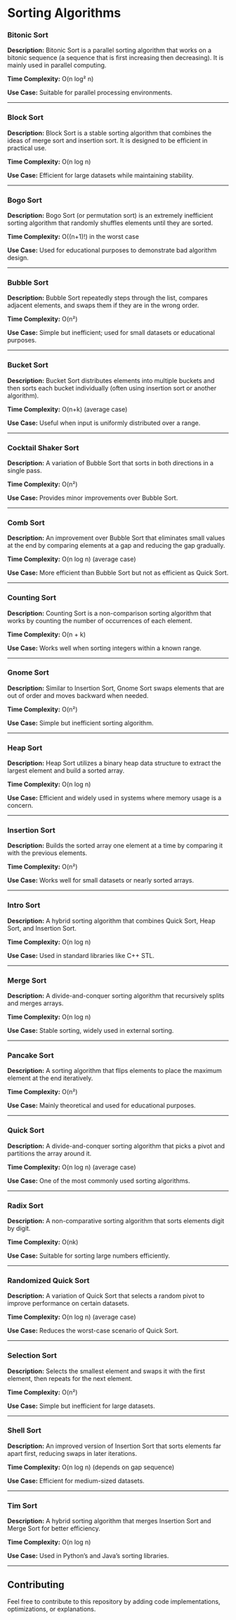 # Sorting Algorithms

### Bitonic Sort
**Description:** Bitonic Sort is a parallel sorting algorithm that works on a bitonic sequence (a sequence that is first increasing then decreasing). It is mainly used in parallel computing.

**Time Complexity:** O(n log² n)

**Use Case:** Suitable for parallel processing environments.

---

### Block Sort
**Description:** Block Sort is a stable sorting algorithm that combines the ideas of merge sort and insertion sort. It is designed to be efficient in practical use.

**Time Complexity:** O(n log n)

**Use Case:** Efficient for large datasets while maintaining stability.

---

### Bogo Sort
**Description:** Bogo Sort (or permutation sort) is an extremely inefficient sorting algorithm that randomly shuffles elements until they are sorted.

**Time Complexity:** O((n+1)!) in the worst case

**Use Case:** Used for educational purposes to demonstrate bad algorithm design.

---

### Bubble Sort
**Description:** Bubble Sort repeatedly steps through the list, compares adjacent elements, and swaps them if they are in the wrong order.

**Time Complexity:** O(n²)

**Use Case:** Simple but inefficient; used for small datasets or educational purposes.

---

### Bucket Sort
**Description:** Bucket Sort distributes elements into multiple buckets and then sorts each bucket individually (often using insertion sort or another algorithm).

**Time Complexity:** O(n+k) (average case)

**Use Case:** Useful when input is uniformly distributed over a range.

---

### Cocktail Shaker Sort
**Description:** A variation of Bubble Sort that sorts in both directions in a single pass.

**Time Complexity:** O(n²)

**Use Case:** Provides minor improvements over Bubble Sort.

---

### Comb Sort
**Description:** An improvement over Bubble Sort that eliminates small values at the end by comparing elements at a gap and reducing the gap gradually.

**Time Complexity:** O(n log n) (average case)

**Use Case:** More efficient than Bubble Sort but not as efficient as Quick Sort.

---

### Counting Sort
**Description:** Counting Sort is a non-comparison sorting algorithm that works by counting the number of occurrences of each element.

**Time Complexity:** O(n + k)

**Use Case:** Works well when sorting integers within a known range.

---

### Gnome Sort
**Description:** Similar to Insertion Sort, Gnome Sort swaps elements that are out of order and moves backward when needed.

**Time Complexity:** O(n²)

**Use Case:** Simple but inefficient sorting algorithm.

---

### Heap Sort
**Description:** Heap Sort utilizes a binary heap data structure to extract the largest element and build a sorted array.

**Time Complexity:** O(n log n)

**Use Case:** Efficient and widely used in systems where memory usage is a concern.

---

### Insertion Sort
**Description:** Builds the sorted array one element at a time by comparing it with the previous elements.

**Time Complexity:** O(n²)

**Use Case:** Works well for small datasets or nearly sorted arrays.

---

### Intro Sort
**Description:** A hybrid sorting algorithm that combines Quick Sort, Heap Sort, and Insertion Sort.

**Time Complexity:** O(n log n)

**Use Case:** Used in standard libraries like C++ STL.

---

### Merge Sort
**Description:** A divide-and-conquer sorting algorithm that recursively splits and merges arrays.

**Time Complexity:** O(n log n)

**Use Case:** Stable sorting, widely used in external sorting.

---

### Pancake Sort
**Description:** A sorting algorithm that flips elements to place the maximum element at the end iteratively.

**Time Complexity:** O(n²)

**Use Case:** Mainly theoretical and used for educational purposes.

---

### Quick Sort
**Description:** A divide-and-conquer sorting algorithm that picks a pivot and partitions the array around it.

**Time Complexity:** O(n log n) (average case)

**Use Case:** One of the most commonly used sorting algorithms.

---

### Radix Sort
**Description:** A non-comparative sorting algorithm that sorts elements digit by digit.

**Time Complexity:** O(nk)

**Use Case:** Suitable for sorting large numbers efficiently.

---

### Randomized Quick Sort
**Description:** A variation of Quick Sort that selects a random pivot to improve performance on certain datasets.

**Time Complexity:** O(n log n) (average case)

**Use Case:** Reduces the worst-case scenario of Quick Sort.

---

### Selection Sort
**Description:** Selects the smallest element and swaps it with the first element, then repeats for the next element.

**Time Complexity:** O(n²)

**Use Case:** Simple but inefficient for large datasets.

---

### Shell Sort
**Description:** An improved version of Insertion Sort that sorts elements far apart first, reducing swaps in later iterations.

**Time Complexity:** O(n log n) (depends on gap sequence)

**Use Case:** Efficient for medium-sized datasets.

---

### Tim Sort
**Description:** A hybrid sorting algorithm that merges Insertion Sort and Merge Sort for better efficiency.

**Time Complexity:** O(n log n)

**Use Case:** Used in Python’s and Java’s sorting libraries.

---

## Contributing
Feel free to contribute to this repository by adding code implementations, optimizations, or explanations.


